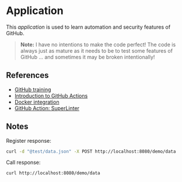 # Application

This *application* is used to learn automation and security features of GitHub.

> **Note:** I have no intentions to make the code perfect! The code is always just as mature as it needs to be to test some features of GitHub ... and sometimes it may be broken intentionally!


## References

- [GitHub training](https://lab.github.com/githubtraining/)
- [Introduction to GitHub Actions](https://docs.github.com/en/actions/learn-github-actions/introduction-to-github-actions)
- [Docker integration](https://docs.docker.com/ci-cd/github-actions/)
- [GitHub Action: SuperLinter](https://github.com/github/super-linter)

## Notes

Register response:

```bash
curl -d "@test/data.json" -X POST http://localhost:8080/demo/data
```

Call response:

```bash
curl http://localhost:8080/demo/data
